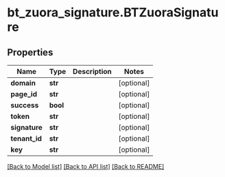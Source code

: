 # bt_zuora_signature.BTZuoraSignature

## Properties
Name | Type | Description | Notes
------------ | ------------- | ------------- | -------------
**domain** | **str** |  | [optional] 
**page_id** | **str** |  | [optional] 
**success** | **bool** |  | [optional] 
**token** | **str** |  | [optional] 
**signature** | **str** |  | [optional] 
**tenant_id** | **str** |  | [optional] 
**key** | **str** |  | [optional] 

[[Back to Model list]](../README.md#documentation-for-models) [[Back to API list]](../README.md#documentation-for-api-endpoints) [[Back to README]](../README.md)


